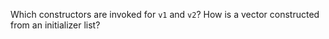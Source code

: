 Which constructors are invoked for `v1` and `v2`? How is a vector constructed from an initializer list?